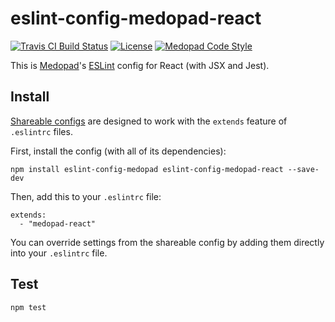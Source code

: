 # eslint-config-medopad-react

[![Travis CI Build Status](https://img.shields.io/travis/Medopad/eslint-config-medopad-react/master.svg?style=flat-square)](https://travis-ci.org/Medopad/eslint-config-medopad-react)
[![License](http://img.shields.io/badge/license-MIT-green.svg?style=flat-square)](LICENSE)
[![Medopad Code Style](https://img.shields.io/badge/code%20style-Medopad-brightgreen.svg?style=flat-square)](https://github.com/Medopad/eslint-config-medopad)

This is [Medopad](http://medopad.com)'s [ESLint](http://eslint.org) config for React (with JSX and Jest).

## Install

[Shareable configs](http://eslint.org/docs/developer-guide/shareable-configs) are designed to work with the `extends` feature of `.eslintrc` files.

First, install the config (with all of its dependencies):

```
npm install eslint-config-medopad eslint-config-medopad-react --save-dev
```

Then, add this to your `.eslintrc` file:

```
extends:
  - "medopad-react"
```

You can override settings from the shareable config by adding them directly into your `.eslintrc` file.

## Test

```
npm test
```
